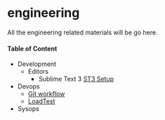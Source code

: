 engineering
===========================

All the engineering related materials will be go here.


#### Table of Content

- Development
  - Editors
    - Sublime Text 3
      [ST3 Setup](https://github.com/team-avesta/wiki/blob/master/engineering/development/editors/sublimetext3/SublimeSetup.md)
- Devops
  - [Git workflow](https://github.com/team-avesta/wiki/blob/master/engineering/devops/loadtest/README.md)
  - [LoadTest](https://github.com/team-avesta/wiki/blob/master/engineering/devops/loadtest/README.md)
- Sysops
